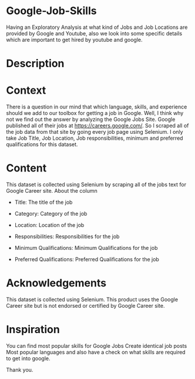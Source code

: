 # Google-Job-Skills

Having an Exploratory Analysis at what kind of Jobs and Job Locations are provided by Google and Youtube, also we look into some specific details which are important to get hired by youtube and google.


# Description

# Context
There is a question in our mind that which language, skills, and experience should we add to our toolbox for getting a job in Google. Well, I think why not we find out the answer by analyzing the Google Jobs Site. Google published all of their jobs at https://careers.google.com/. So I scraped all of the job data from that site by going every job page using Selenium. I only take Job Title, Job Location, Job responsibilities, minimum and preferred qualifications for this dataset.

# Content
This dataset is collected using Selenium by scraping all of the jobs text for Google Career site. About the column

* Title: The title of the job

* Category: Category of the job

* Location: Location of the job

* Responsibilities: Responsibilities for the job

* Minimum Qualifications: Minimum Qualifications for the job

* Preferred Qualifications: Preferred Qualifications for the job

# Acknowledgements
This dataset is collected using Selenium. This product uses the Google Career site but is not endorsed or certified by Google Career site.

# Inspiration
You can find most popular skills for Google Jobs
Create identical job posts
Most popular languages and also have a check on what skills are required to get into google.


Thank you.
